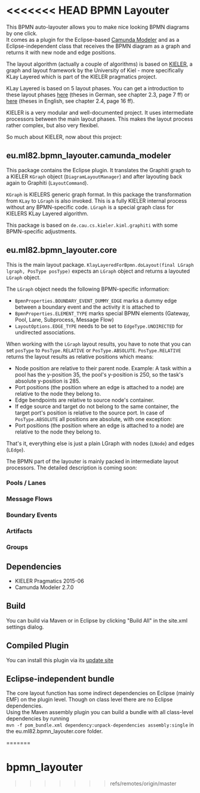 <<<<<<< HEAD
BPMN Layouter
=====
This BPMN auto-layouter allows you to make nice looking BPMN diagrams by one click.  
It comes as a plugin for the Eclipse-based [Camunda Modeler](https://github.com/camunda/camunda-modeler) and as a Eclipse-independent class that receives the BPMN diagram as a graph and returns it with new node and edge positions.

The layout algorithm (actually a couple of algorithms) is based on [KIELER](http://www.rtsys.informatik.uni-kiel.de/en/research/kieler/), a graph and layout framework by the University of Kiel - more specifically KLay Layered which is part of the KIELER pragmatics project.

KLay Layered is based on 5 layout phases. You can get a introduction to these layout phases [here](http://rtsys.informatik.uni-kiel.de/~biblio/downloads/theses/kpe-bt.pdf) (theses in German, see chapter 2.3, page 7 ff) or [here](http://rtsys.informatik.uni-kiel.de/~biblio/downloads/theses/jjc-mt.pdf) (theses in English, see chapter 2.4, page 16 ff). 

KIELER is a very modular and well-documented project. It uses intermediate processors between the main layout phases. This makes the layout process rather complex, but also very flexibel.

So much about KIELER, now about this project:

## eu.ml82.bpmn_layouter.camunda_modeler
This package contains the Eclipse plugin. It translates the Graphiti graph to a KIELER `KGraph` object (`DiagramLayoutManager`) and after layouting back again to Graphiti (`LayoutCommand`). 

`KGraph` is KIELERS generic graph format. In this package the transformation from `KLay` to `LGraph` is also invoked. This is a fully KIELER internal process without any BPMN-specific code.
`LGraph` is a special graph class for KIELERS KLay Layered algorithm.

This package is based on `de.cau.cs.kieler.kiml.graphiti` with some BPMN-specific adjustments.

## eu.ml82.bpmn_layouter.core
This is the main layout package. `KlayLayeredForBpmn.doLayout(final LGraph lgraph, PosType posType)` expects an `LGraph` object and returns a layouted `LGraph` object.

The `LGraph` object needs the following BPMN-specific information:
* `BpmnProperties.BOUNDARY_EVENT_DUMMY_EDGE` marks a dummy edge between a boundary event and the activity it is attached to
* `BpmnProperties.ELEMENT_TYPE` marks special BPMN elements (Gateway, Pool, Lane, Subprocess, Message Flow)
* `LayoutOptions.EDGE_TYPE` needs to be set to `EdgeType.UNDIRECTED` for undirected associations.

When working with the `LGraph` layout results, you have to note that you can set `posType` to `PosType.RELATIVE` or `PosType.ABSOLUTE`.
`PosType.RELATIVE` returns the layout results as relative positions which means: 
* Node position are relative to their parent node. Example: A task within a pool has the y-position 35, the pool's y-position is 250, so the task's absolute y-position is 285.
* Port positions (the position where an edge is attached to a node) are relative to the node they belong to.
* Edge bendpoints are relative to source node's container.
* If edge source and target do not belong to the same container, the target port's position is relative to the source port.
In case of `PosType.ABSOLUTE` all positions are absolute, with one exception:
* Port positions (the position where an edge is attached to a node) are relative to the node they belong to.

That's it, everything else is just a plain LGraph with nodes (`LNode`) and edges (`LEdge`).

The BPMN part of the layouter is mainly packed in intermediate layout processors. The detailed description is coming soon:
### Pools / Lanes
### Message Flows
### Boundary Events
### Artifacts
### Groups

## Dependencies
* KIELER Pragmatics 2015-06
* Camunda Modeler 2.7.0

## Build
You can build via Maven or in Eclipse by clicking "Build All" in the site.xml settings dialog.  

## Compiled Plugin
You can install this plugin via its [update site](http://www.marvin-ludwig.de/files/bpmn_layouter/updatesite)

## Eclipse-independent bundle
The core layout function has some indirect dependencies on Eclipse (mainly EMF) on the plugin level. Though on class level there are no Eclipse dependencies.  
Using the Maven assembly plugin you can build a bundle with all class-level dependencies by running  
`mvn -f pom_bundle.xml dependency:unpack-dependencies assembly:single` in the eu.ml82.bpmn_layouter.core folder.

=======
# bpmn_layouter
>>>>>>> refs/remotes/origin/master
